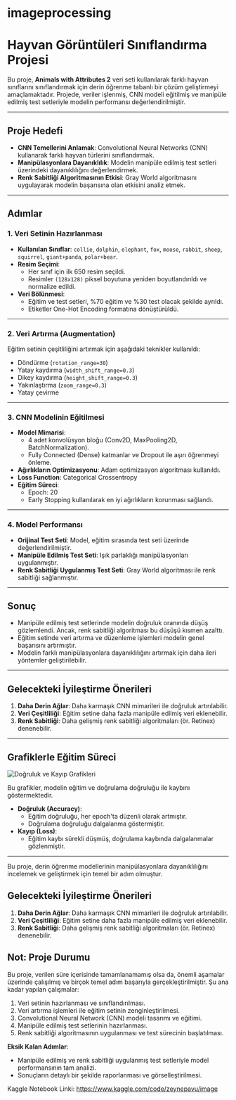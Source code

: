 # imageprocessing

# **Hayvan Görüntüleri Sınıflandırma Projesi**

Bu proje, **Animals with Attributes 2** veri seti kullanılarak farklı hayvan sınıflarını sınıflandırmak için derin öğrenme tabanlı bir çözüm geliştirmeyi amaçlamaktadır. Projede, veriler işlenmiş, CNN modeli eğitilmiş ve manipüle edilmiş test setleriyle modelin performansı değerlendirilmiştir.

---

## **Proje Hedefi**

- **CNN Temellerini Anlamak**: Convolutional Neural Networks (CNN) kullanarak farklı hayvan türlerini sınıflandırmak.
- **Manipülasyonlara Dayanıklılık**: Modelin manipüle edilmiş test setleri üzerindeki dayanıklılığını değerlendirmek.
- **Renk Sabitliği Algoritmasının Etkisi**: Gray World algoritmasını uygulayarak modelin başarısına olan etkisini analiz etmek.

---

## **Adımlar**

### 1. **Veri Setinin Hazırlanması**
- **Kullanılan Sınıflar**: `collie`, `dolphin`, `elephant`, `fox`, `moose`, `rabbit`, `sheep`, `squirrel`, `giant+panda`, `polar+bear`.
- **Resim Seçimi**:
  - Her sınıf için ilk 650 resim seçildi.
  - Resimler `(128x128)` piksel boyutuna yeniden boyutlandırıldı ve normalize edildi.
- **Veri Bölünmesi**:
  - Eğitim ve test setleri, %70 eğitim ve %30 test olacak şekilde ayrıldı.
  - Etiketler One-Hot Encoding formatına dönüştürüldü.

---

### 2. **Veri Artırma (Augmentation)**
Eğitim setinin çeşitliliğini artırmak için aşağıdaki teknikler kullanıldı:
- Döndürme (`rotation_range=30`)
- Yatay kaydırma (`width_shift_range=0.3`)
- Dikey kaydırma (`height_shift_range=0.3`)
- Yakınlaştırma (`zoom_range=0.3`)
- Yatay çevirme

---

### 3. **CNN Modelinin Eğitilmesi**
- **Model Mimarisi**:
  - 4 adet konvolüsyon bloğu (Conv2D, MaxPooling2D, BatchNormalization).
  - Fully Connected (Dense) katmanlar ve Dropout ile aşırı öğrenmeyi önleme.
- **Ağırlıkların Optimizasyonu**: Adam optimizasyon algoritması kullanıldı.
- **Loss Function**: Categorical Crossentropy
- **Eğitim Süreci**:
  - Epoch: 20
  - Early Stopping kullanılarak en iyi ağırlıkların korunması sağlandı.

---

### 4. **Model Performansı**
- **Orijinal Test Seti**: Model, eğitim sırasında test seti üzerinde değerlendirilmiştir.
- **Manipüle Edilmiş Test Seti**: Işık parlaklığı manipülasyonları uygulanmıştır.
- **Renk Sabitliği Uygulanmış Test Seti**: Gray World algoritması ile renk sabitliği sağlanmıştır.

---

## **Sonuç**
- Manipüle edilmiş test setlerinde modelin doğruluk oranında düşüş gözlemlendi. Ancak, renk sabitliği algoritması bu düşüşü kısmen azalttı.
- Eğitim setinde veri artırma ve düzenleme işlemleri modelin genel başarısını artırmıştır.
- Modelin farklı manipülasyonlara dayanıklılığını artırmak için daha ileri yöntemler geliştirilebilir.

---

## **Gelecekteki İyileştirme Önerileri**
1. **Daha Derin Ağlar**: Daha karmaşık CNN mimarileri ile doğruluk artırılabilir.
2. **Veri Çeşitliliği**: Eğitim setine daha fazla manipüle edilmiş veri eklenebilir.
3. **Renk Sabitliği**: Daha gelişmiş renk sabitliği algoritmaları (ör. Retinex) denenebilir.

---


## **Grafiklerle Eğitim Süreci**
![Doğruluk ve Kayıp Grafikleri](path/to/accuracy_loss_graph.png)

Bu grafikler, modelin eğitim ve doğrulama doğruluğu ile kaybını göstermektedir.

- **Doğruluk (Accuracy)**:
  - Eğitim doğruluğu, her epoch'ta düzenli olarak artmıştır.
  - Doğrulama doğruluğu dalgalanma göstermiştir.
- **Kayıp (Loss)**:
  - Eğitim kaybı sürekli düşmüş, doğrulama kaybında dalgalanmalar gözlenmiştir.

---

Bu proje, derin öğrenme modellerinin manipülasyonlara dayanıklılığını incelemek ve geliştirmek için temel bir adım olmuştur.


## **Gelecekteki İyileştirme Önerileri**
1. **Daha Derin Ağlar**: Daha karmaşık CNN mimarileri ile doğruluk artırılabilir.
2. **Veri Çeşitliliği**: Eğitim setine daha fazla manipüle edilmiş veri eklenebilir.
3. **Renk Sabitliği**: Daha gelişmiş renk sabitliği algoritmaları (ör. Retinex) denenebilir.
    

## **Not: Proje Durumu**
Bu proje, verilen süre içerisinde tamamlanamamış olsa da, önemli aşamalar üzerinde çalışılmış ve birçok temel adım başarıyla gerçekleştirilmiştir. Şu ana kadar yapılan çalışmalar:

1. Veri setinin hazırlanması ve sınıflandırılması.
2. Veri artırma işlemleri ile eğitim setinin zenginleştirilmesi.
3. Convolutional Neural Network (CNN) modeli tasarımı ve eğitimi.
4. Manipüle edilmiş test setlerinin hazırlanması.
5. Renk sabitliği algoritmasının uygulanması ve test sürecinin başlatılması.

**Eksik Kalan Adımlar**:
- Manipüle edilmiş ve renk sabitliği uygulanmış test setleriyle model performansının tam analizi.
- Sonuçların detaylı bir şekilde raporlanması ve görselleştirilmesi.


Kaggle Notebook Linki: https://www.kaggle.com/code/zeynepavu/image
